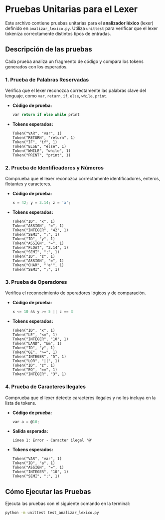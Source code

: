 # Pruebas Unitarias para el Lexer

Este archivo contiene pruebas unitarias para el **analizador léxico** (lexer) definido en `analizar_lexico.py`. Utiliza `unittest` para verificar que el lexer tokeniza correctamente distintos tipos de entradas.

##  Descripción de las pruebas

Cada prueba analiza un fragmento de código y compara los tokens generados con los esperados.

### 1. Prueba de Palabras Reservadas

Verifica que el lexer reconozca correctamente las palabras clave del lenguaje, como `var`, `return`, `if`, `else`, `while`, `print`.

- **Código de prueba:**
  ```c
  var return if else while print
  ```
- **Tokens esperados:**
  ```
  Token("VAR", "var", 1)
  Token("RETURN", "return", 1)
  Token("IF", "if", 1)
  Token("ELSE", "else", 1)
  Token("WHILE", "while", 1)
  Token("PRINT", "print", 1)
  ```

### 2. Prueba de Identificadores y Números

Comprueba que el lexer reconozca correctamente identificadores, enteros, flotantes y caracteres.

- **Código de prueba:**
  ```c
  x = 42; y = 3.14; z = 'a';
  ```
- **Tokens esperados:**
  ```
  Token("ID", "x", 1)
  Token("ASSIGN", "=", 1)
  Token("INTEGER", "42", 1)
  Token("SEMI", ";", 1)
  Token("ID", "y", 1)
  Token("ASSIGN", "=", 1)
  Token("FLOAT", "3.14", 1)
  Token("SEMI", ";", 1)
  Token("ID", "z", 1)
  Token("ASSIGN", "=", 1)
  Token("CHAR", "'a'", 1)
  Token("SEMI", ";", 1)
  ```

### 3. Prueba de Operadores

Verifica el reconocimiento de operadores lógicos y de comparación.

- **Código de prueba:**
  ```c
  x <= 10 && y >= 5 || z == 3
  ```
- **Tokens esperados:**
  ```
  Token("ID", "x", 1)
  Token("LE", "<=", 1)
  Token("INTEGER", "10", 1)
  Token("LAND", "&&", 1)
  Token("ID", "y", 1)
  Token("GE", ">=", 1)
  Token("INTEGER", "5", 1)
  Token("LOR", "||", 1)
  Token("ID", "z", 1)
  Token("EQ", "==", 1)
  Token("INTEGER", "3", 1)
  ```

### 4. Prueba de Caracteres Ilegales

Comprueba que el lexer detecte caracteres ilegales y no los incluya en la lista de tokens.

- **Código de prueba:**
  ```c
  var a = @10;
  ```
- **Salida esperada:**
  ```
  Línea 1: Error - Caracter ilegal '@'
  ```
- **Tokens esperados:**
  ```
  Token("VAR", "var", 1)
  Token("ID", "a", 1)
  Token("ASSIGN", "=", 1)
  Token("INTEGER", "10", 1)
  Token("SEMI", ";", 1)
  ```

## Cómo Ejecutar las Pruebas

Ejecuta las pruebas con el siguiente comando en la terminal:
```bash
python -m unittest test_analizar_lexico.py
```
